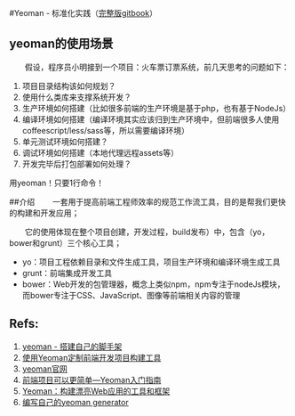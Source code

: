 #Yeoman - 标准化实践（[完整版gitbook](http://nupthale.github.io/yeomanshare/advice/README.html)）

## yeoman的使用场景

&emsp;&emsp;假设，程序员小明接到一个项目：火车票订票系统，前几天思考的问题如下：
1. 项目目录结构该如何规划？
2. 使用什么类库来支撑系统开发？
3. 生产环境如何搭建（比如很多前端的生产环境是基于php，也有基于NodeJs）
4. 编译环境如何搭建（编译环境其实应该归到生产环境中，但前端很多人使用coffeescript/less/sass等，所以需要编译环境）
5. 单元测试环境如何搭建？
6. 调试环境如何搭建（本地代理远程assets等）
7. 开发完毕后打包部署如何处理？

用yeoman！只要1行命令！

##介绍
&emsp;&emsp;一套用于提高前端工程师效率的规范工作流工具，目的是帮我们更快的构建和开发应用；

&emsp;&emsp;它的使用体现在整个项目创建，开发过程，build发布）中，包含（yo，bower和grunt）三个核心工具；

* yo：项目工程依赖目录和文件生成工具，项目生产环境和编译环境生成工具
* grunt：前端集成开发工具
* bower：Web开发的包管理器，概念上类似npm，npm专注于nodeJs模块，而bower专注于CSS、JavaScript、图像等前端相关内容的管理

## Refs:
1. [yeoman - 搭建自己的脚手架](http://segmentfault.com/a/1190000002629851)
2. [使用Yeoman定制前端开发项目构建工具](http://i.wanz.im/2013/12/20/developing-front-end-scaffolding-tools-with-yeoman/)
3. [yeoman官网](http://yeoman.io/)
4. [前端项目可以更简单—Yeoman入门指南](http://smm.zoomquiet.io/data/20130910155147/index.html)
5. [Yeoman：构建漂亮Web应用的工具和框架](http://www.infoq.com/cn/news/2012/09/yeoman)
6. [编写自己的yeoman generator](http://blog.csdn.net/u010373419/article/details/37936467)

